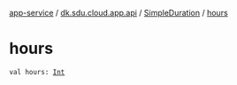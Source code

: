 [app-service](../../index.md) / [dk.sdu.cloud.app.api](../index.md) / [SimpleDuration](index.md) / [hours](./hours.md)

# hours

`val hours: `[`Int`](https://kotlinlang.org/api/latest/jvm/stdlib/kotlin/-int/index.html)